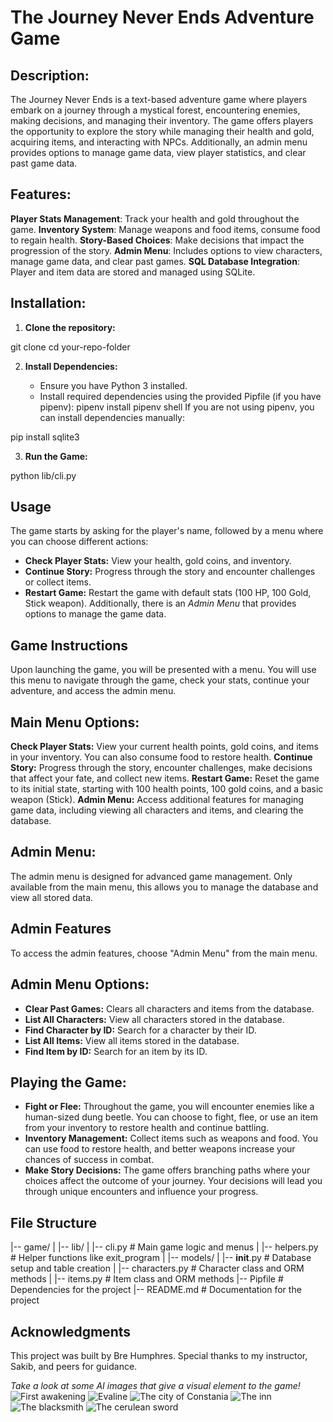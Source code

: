 # The Journey Never Ends Adventure Game

## Description:

The Journey Never Ends is a text-based adventure game where players embark on a journey through a mystical forest, encountering enemies, making decisions, and managing their inventory. The game offers players the opportunity to explore the story while managing their health and gold, acquiring items, and interacting with NPCs. Additionally, an admin menu provides options to manage game data, view player statistics, and clear past game data.

## Features:

**Player Stats Management**: Track your health and gold throughout the game.
**Inventory System**: Manage weapons and food items, consume food to regain health.
**Story-Based Choices**: Make decisions that impact the progression of the story.
**Admin Menu**: Includes options to view characters, manage game data, and clear past games.
**SQL Database Integration**: Player and item data are stored and managed using SQLite.

## Installation:

1. **Clone the repository:**

git clone <repository-url>
cd your-repo-folder

2. **Install Dependencies:**

    - Ensure you have Python 3 installed.
    - Install required dependencies using the provided Pipfile (if you have pipenv):
pipenv install
pipenv shell
If you are not using pipenv, you can install dependencies manually:

pip install sqlite3

3. **Run the Game:**

python lib/cli.py

## Usage

The game starts by asking for the player's name, followed by a menu where you can choose different actions:

- **Check Player Stats:** View your health, gold coins, and inventory.
- **Continue Story:** Progress through the story and encounter challenges or collect items.
- **Restart Game:** Restart the game with default stats (100 HP, 100 Gold, Stick weapon).
Additionally, there is an *Admin Menu* that provides options to manage the game data.

## Game Instructions

Upon launching the game, you will be presented with a menu. You will use this menu to navigate through the game, check your stats, continue your adventure, and access the admin menu.

## Main Menu Options:
**Check Player Stats:** View your current health points, gold coins, and items in your inventory. You can also consume food to restore health.
**Continue Story:** Progress through the story, encounter challenges, make decisions that affect your fate, and collect new items.
**Restart Game:** Reset the game to its initial state, starting with 100 health points, 100 gold coins, and a basic weapon (Stick).
**Admin Menu:** Access additional features for managing game data, including viewing all characters and items, and clearing the database.

## Admin Menu:
The admin menu is designed for advanced game management. Only available from the main menu, this allows you to manage the database and view all stored data.

## Admin Features
To access the admin features, choose "Admin Menu" from the main menu.

## Admin Menu Options: 
- **Clear Past Games:** Clears all characters and items from the database.
- **List All Characters:** View all characters stored in the database.
- **Find Character by ID:** Search for a character by their ID.
- **List All Items:** View all items stored in the database.
- **Find Item by ID:** Search for an item by its ID.

## Playing the Game:
- **Fight or Flee:** Throughout the game, you will encounter enemies like a human-sized dung beetle. You can choose to fight, flee, or use an item from your inventory to restore health and continue battling.
- **Inventory Management:** Collect items such as weapons and food. You can use food to restore health, and better weapons increase your chances of success in combat.
- **Make Story Decisions:** The game offers branching paths where your choices affect the outcome of your journey. Your decisions will lead you through unique encounters and influence your progress.

## File Structure
|-- game/
|   |-- lib/
|       |-- cli.py  # Main game logic and menus
|       |-- helpers.py  # Helper functions like exit_program
|   |-- models/
|       |-- __init__.py  # Database setup and table creation
|       |-- characters.py  # Character class and ORM methods
|       |-- items.py  # Item class and ORM methods
|-- Pipfile  # Dependencies for the project
|-- README.md  # Documentation for the project

## Acknowledgments
This project was built by Bre Humphres. Special thanks to my instructor, Sakib, and peers for guidance.

*Take a look at some AI images that give a visual element to the game!*
![First awakening](images/awakening.webp)
![Evaline](images/evaline.webp)
![The city of Constania](images/constania.webp)
![The inn](images/theinn.webp)
![The blacksmith](images/blacksmith.webp)
![The cerulean sword](images/sword.webp)